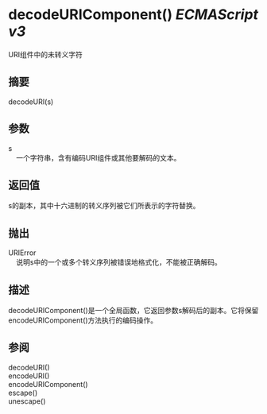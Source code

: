 # decodeURIComponent() _ECMAScript v3_

URI组件中的未转义字符

## 摘要

decodeURI(s)

## 参数

s  
    一个字符串，含有编码URI组件或其他要解码的文本。

## 返回值

s的副本，其中十六进制的转义序列被它们所表示的字符替换。

## 抛出

URIError  
    说明s中的一个或多个转义序列被错误地格式化，不能被正确解码。

## 描述

decodeURIComponent()是一个全局函数，它返回参数s解码后的副本。它将保留encodeURIComponent()方法执行的编码操作。

## 参阅

decodeURI()  
encodeURI()  
encodeURIComponent()  
escape()  
unescape()

